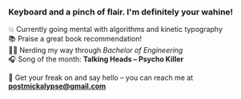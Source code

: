 ### Keyboard and a pinch of flair. I'm definitely your wahine!

💥 Currently going mental with algorithms and kinetic typography\
📚 Praise a great book recommendation!\
🕵️‍♀️ Nerding my way through *Bachelor of Engineering*\
🎧 Song of the month: **Talking Heads – Psycho Killer**

🎢 Get your freak on and say hello – you can reach me at **postmickalypse@gmail.com**
